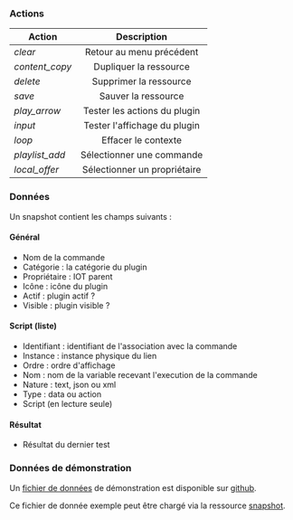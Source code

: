 ### Actions

| Action                                 | Description               |
| -------------------------------------- |:-------------------------:|
| <i class="help-icons">clear</i>        | Retour au menu précédent  |
| <i class="help-icons">content_copy</i> | Dupliquer la ressource    |
| <i class="help-icons">delete</i>       | Supprimer la ressource    |
| <i class="help-icons">save</i>         | Sauver la ressource       |
| <i class="help-icons">play_arrow</i>   | Tester les actions du plugin |
| <i class="help-icons">input</i>   | Tester l'affichage du plugin |
| <i class="help-icons">loop</i>   | Effacer le contexte |
| <i class="help-icons">playlist_add</i>   | Sélectionner une commande |
| <i class="help-icons">local_offer</i>   | Sélectionner un propriétaire |

### Données

Un snapshot contient les champs suivants :

#### Général

- Nom de la commande
- Catégorie : la catégorie du plugin
- Propriétaire : IOT parent
- Icône : icône du plugin
- Actif : plugin actif ?
- Visible : plugin visible ?

#### Script (liste)

- Identifiant : identifiant de l'association avec la commande
- Instance : instance physique du lien
- Ordre : ordre d'affichage
- Nom : nom de la variable recevant l'execution de la commande
- Nature : text, json ou xml
- Type : data ou action
- Script (en lecture seule)

#### Résultat

- Résultat du dernier test

### Données de démonstration

Un [fichier de données](https://snap-ci.com/buildartifacts/green/52740/defaultPipeline/106/install/1/jarvis-core/jarvis-core-server/src/test/resources/sample.json?archived=true) de démonstration est disponible sur [github](https://github.com/yroffin/jarvis).

Ce fichier de donnée exemple peut être chargé via la ressource [snapshot](#/snapshots).
